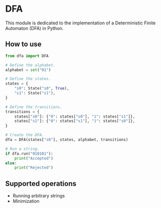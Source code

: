 # DFA

This module is dedicated to the implementation of a Deterministic Finite Automaton (DFA) in Python.

## How to use

```python
from dfa import DFA

# Define the alphabet.
alphabet = set("01")

# Define the states.
states = {
    "s0": State("s0", True),
    "s1": State("s1"),
}

# Define the transitions.
transitions = {
    states["s0"]: {"0": states["s0"], "1": states["s1"]},
    states["s1"]: {"0": states["s1"], "1": states["s0"]},
}

# Create the DFA.
dfa = DFA(states["s0"], states, alphabet, transitions)

# Run a string.
if dfa.run("010101"):
    print("Accepted")
else:
    print("Rejected")
```

## Supported operations

- Running arbitrary strings
- Minimization
